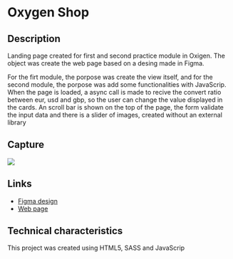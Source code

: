# Oxygen Shop

## Description

Landing page created for first and second practice module in Oxigen. The object was create the web page based on a desing made in Figma.

For the firt module, the porpose was create the view itself, and for the second module, the porpose was add some functionalities with JavaScrip. When the page is loaded, a async call is made to recive the convert ratio between eur, usd and gbp, so the user can change the value displayed in the cards. An scroll bar is shown on the top of the page, the form validate the input data and there is a slider of images, created without an external library

## Capture

![](https://imgur.com/3RDXQp1.png)

## Links

- [Figma design]('https://www.figma.com/file/n7pSj9KadTb6Pb6pmf10oT/OXYGEN-Shop?node-id=4%3A560&mode=dev')
- [Web page]("https://agustincarignano.github.io/Oxygen-moduloInicial/")

## Technical characteristics

This project was created using HTML5, SASS and JavaScrip
